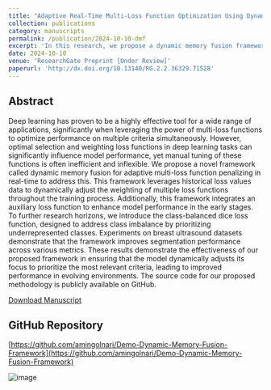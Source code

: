 ```yaml
---
title: "Adaptive Real-Time Multi-Loss Function Optimization Using Dynamic Memory Fusion Framework: A Case Study on Breast Cancer Segmentation"
collection: publications
category: manuscripts
permalink: /publication/2024-10-10-dmf
excerpt: 'In this research, we propose a dynamic memory fusion framework for adaptive multi-loss function penalizing in real-time, which dynamically adjusts the weighting of loss functions based on historical loss values and incorporates an auxiliary loss function and class-balanced dice loss to improve segmentation performance. [Download Manuscript](https://www.researchgate.net/profile/Amin-Golnari/publication/384691380_Adaptive_Real-Time_Multi-Loss_Function_Optimization_Using_Dynamic_Memory_Fusion_Framework_A_Case_Study_on_Breast_Cancer_Segmentation/links/67093c2a68e0f20a610caa16/Adaptive-Real-Time-Multi-Loss-Function-Optimization-Using-Dynamic-Memory-Fusion-Framework-A-Case-Study-on-Breast-Cancer-Segmentation.pdf)'
date: 2024-10-10
venue: 'ResearchGate Preprint [Under Review]'
paperurl: 'http://dx.doi.org/10.13140/RG.2.2.36329.71528'
---
```


## Abstract

Deep learning has proven to be a highly effective tool for a wide range of applications, significantly when leveraging the power of multi-loss functions to optimize performance on multiple criteria simultaneously. However, optimal selection and weighting loss functions in deep learning tasks can significantly influence model performance, yet manual tuning of these functions is often inefficient and inflexible. We propose a novel framework called dynamic memory fusion for adaptive multi-loss function penalizing in real-time to address this. This framework leverages historical loss values data to dynamically adjust the weighting of multiple loss functions throughout the training process. Additionally, this framework integrates an auxiliary loss function to enhance model performance in the early stages. To further research horizons, we introduce the class-balanced dice loss function, designed to address class imbalance by prioritizing underrepresented classes. Experiments on breast ultrasound datasets demonstrate that the framework improves segmentation performance across various metrics. These results demonstrate the effectiveness of our proposed framework in ensuring that the model dynamically adjusts its focus to prioritize the most relevant criteria, leading to improved performance in evolving environments. The source code for our proposed methodology is publicly available on GitHub. 

[Download Manuscript](https://www.researchgate.net/profile/Amin-Golnari/publication/384691380_Adaptive_Real-Time_Multi-Loss_Function_Optimization_Using_Dynamic_Memory_Fusion_Framework_A_Case_Study_on_Breast_Cancer_Segmentation/links/67093c2a68e0f20a610caa16/Adaptive-Real-Time-Multi-Loss-Function-Optimization-Using-Dynamic-Memory-Fusion-Framework-A-Case-Study-on-Breast-Cancer-Segmentation.pdf)

## GitHub Repository

[https://github.com/amingolnari/Demo-Dynamic-Memory-Fusion-Framework](https://github.com/amingolnari/Demo-Dynamic-Memory-Fusion-Framework)

![image](https://github.com/user-attachments/assets/3990ab48-01b8-4fd6-8a56-406d075eb8b7)
